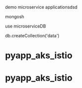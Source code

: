 demo microservice applicationsdsd


mongosh

use microserviceDB

db.createCollection('data')
# pyapp_aks_istio
# pyapp_aks_istio
